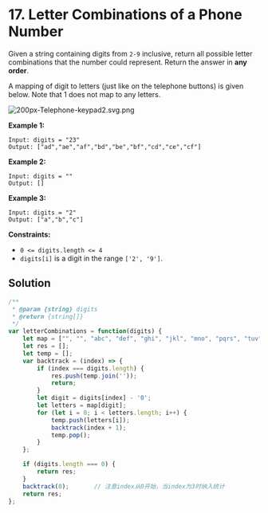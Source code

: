 # 17. Letter Combinations of a Phone Number

Given a string containing digits from `2-9` inclusive, return all possible letter combinations that the number could represent. Return the answer in **any order**.

A mapping of digit to letters (just like on the telephone buttons) is given below. Note that 1 does not map to any letters.

![200px-Telephone-keypad2.svg.png](https://i.loli.net/2021/05/23/42ijqngIkZNFSOP.png)

**Example 1:**

```
Input: digits = "23"
Output: ["ad","ae","af","bd","be","bf","cd","ce","cf"]
```

**Example 2:**

```
Input: digits = ""
Output: []
```

**Example 3:**

```
Input: digits = "2"
Output: ["a","b","c"]
```

 

**Constraints:**

- `0 <= digits.length <= 4`
- `digits[i]` is a digit in the range `['2', '9']`.

## Solution

```js
/**
 * @param {string} digits
 * @return {string[]}
 */
var letterCombinations = function(digits) {
    let map = ["", "", "abc", "def", "ghi", "jkl", "mno", "pqrs", "tuv", "wxyz"];
    let res = [];
    let temp = [];
    var backtrack = (index) => {
        if (index === digits.length) {
            res.push(temp.join(''));
            return;
        }
        let digit = digits[index] - '0';
        let letters = map[digit];
        for (let i = 0; i < letters.length; i++) {
            temp.push(letters[i]);
            backtrack(index + 1);
            temp.pop();
        }
    };

    if (digits.length === 0) {
        return res;
    }
    backtrack(0);       // 注意index从0开始，当index为3时纳入统计
    return res;
};
```

